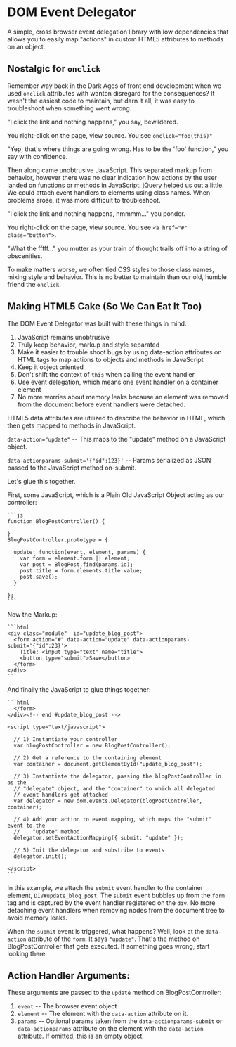 # DOM Event Delegator

A simple, cross browser event delegation library with low dependencies that
allows you to easily map "actions" in custom HTML5 attributes to methods on an
object.

## Nostalgic for `onclick`

Remember way back in the Dark Ages of front end development when we used
`onclick` attributes with wanton disregard for the consequences? It wasn't the
easiest code to maintain, but darn it all, it was easy to troubleshoot when
something went wrong.

"I click the link and nothing happens," you say, bewildered.

You right-click on the page, view source. You see `onclick="foo(this)"`

"Yep, that's where things are going wrong. Has to be the 'foo' function," you
say with confidence.

Then along came unobtrusive JavaScript. This separated markup from behavior,
however there was no clear indication how actions by the user landed on
functions or methods in JavaScript. jQuery helped us out a little. We could
attach event handlers to elements using class names. When problems arose, it was
more difficult to troubleshoot.

"I click the link and nothing happens, hmmmm..." you ponder.

You right-click on the page, view source. You see `<a href="#" class="button">`.

"What the fffff..." you mutter as your train of thought trails off into a string
of obscenities.

To make matters worse, we often tied CSS styles to those class names, mixing
style and behavior. This is no better to maintain than our old, humble friend
the `onclick`.

## Making HTML5 Cake (So We Can Eat It Too)

The DOM Event Delegator was built with these things in mind:

1. JavaScript remains unobtrusive
2. Truly keep behavior, markup and style separated
3. Make it easier to trouble shoot bugs by using data-action attributes on HTML
   tags to map actions to objects and methods in JavaScript
4. Keep it object oriented
5. Don't shift the context of `this` when calling the event handler
6. Use event delegation, which means one event handler on a container element
7. No more worries about memory leaks because an element was removed from the
   document before event handlers were detached.

HTML5 data attributes are utilized to describe the behavior in HTML, which then
gets mapped to methods in JavaScript.

`data-action="update"` -- This maps to the "update" method on a JavaScript
object.

`data-actionparams-submit='{"id":123}'` -- Params serialized as JSON passed to
the JavaScript method on-submit.

Let's glue this together.

First, some JavaScript, which is a Plain Old JavaScript Object acting as our
controller:

    ```js
    function BlogPostController() {

    }
    BlogPostController.prototype = {

      update: function(event, element, params) {
        var form = element.form || element;
        var post = BlogPost.find(params.id);
        post.title = form.elements.title.value;
        post.save();
      }

    };
    ```

Now the Markup:

    ```html
    <div class="module"  id="update_blog_post">
      <form action="#" data-action="update" data-actionparams-submit='{"id":23}'>
        Title: <input type="text" name="title">
        <button type="submit">Save</button>
      </form>
    </div>
    ```

And finally the JavaScript to glue things together:

    ```html
      </form>
    </div><!-- end #update_blog_post -->

    <script type="text/javascript">

      // 1) Instantiate your controller
      var blogPostController = new BlogPostController();

      // 2) Get a reference to the containing element
      var container = document.getElementById("update_blog_post");

      // 3) Instantiate the delegator, passing the blogPostController in as the
      // "delegate" object, and the "container" to which all delegated
      // event handlers get attached
      var delegator = new dom.events.Delegator(blogPostController, container);
      
      // 4) Add your action to event mapping, which maps the "submit" event to the
      //    "update" method.
      delegator.setEventActionMapping({ submit: "update" });

      // 5) Init the delegator and substribe to events
      delegator.init();
      
    </script>
    ```

In this example, we attach the `submit` event handler to the container element,
`DIV#update_blog_post`. The `submit` event bubbles up from the `form` tag and is
captured by the event handler registered on the `div`. No more detaching event
handlers when removing nodes from the document tree to avoid memory leaks.

When the `submit` event is triggered, what happens? Well, look at the
`data-action` attribute of the `form`. It says `"update"`. That's the method on
BlogPostController that gets executed. If something goes wrong, start looking
there.

## Action Handler Arguments:

These arguments are passed to the `update` method on BlogPostController:

1. `event` -- The browser event object
2. `element` -- The element with the `data-action` attribute on it.
3. `params` -- Optional params taken from the `data-actionparams-submit` or
   `data-actionparams` attribute on the element with the `data-action`
   attribute. If omitted, this is an empty object.